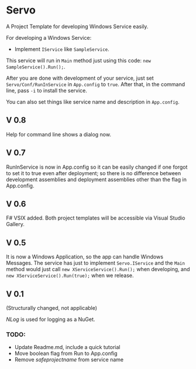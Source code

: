 Servo
=====

A Project Template for developing Windows Service easily.

For developing a Windows Service:

- Implement `IService` like `SampleService`.

This service will run in `Main` method just using this code: `new SampleService().Run();`.

After you are done with development of your service, just set `Servo/Conf/RunInService` in `App.config` to `true`. After that, in the command line, pass `-i` to install the service.

You can also set things like service name and description in `App.config`.

## V 0.8

Help for command line shows a dialog now.

## V 0.7

RunInService is now in App.config so it can be easily changed if one forgot to set it to true even after deployment; so there is no difference between development assemblies and deployment assemblies other than the flag in App.config.

## V 0.6

F# VSIX added. Both project templates will be accessible via Visual Studio Gallery.

## V 0.5

It is now a Windows Application, so the app can handle Windows Messages. The service has just to implement ```Servo.IService``` and the ```Main``` method would just call ```new XServiceService().Run();``` when developing, and ```new XServiceService().Run(true);``` when we release.

## V 0.1

(Structurally changed, not applicable)

_NLog_ is used for logging as a NuGet.
### TODO:

- Update Readme.md, include a quick tutorial
- Move boolean flag from Run to App.config
- Remove $safeprojectname$ from service name
